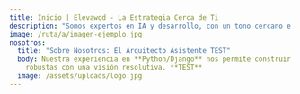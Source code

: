 ```yaml
---
title: Inicio | Elevawod - La Estrategia Cerca de Ti
description: "Somos expertos en IA y desarrollo, con un tono cercano e innovador. "
image: /ruta/a/imagen-ejemplo.jpg
nosotros:
  title: "Sobre Nosotros: El Arquitecto Asistente TEST"
  body: Nuestra experiencia en **Python/Django** nos permite construir soluciones
    robustas con una visión resolutiva. **TEST**
  image: /assets/uploads/logo.jpg
---
```

<!-- Aquí va el contenido opcional del body del markdown si lo hubiera -->
